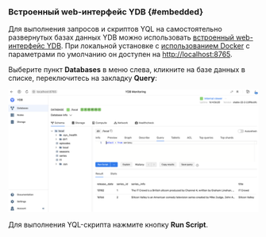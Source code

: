 ### Встроенный web-интерфейс YDB {#embedded}

Для выполнения запросов и скриптов YQL на самостоятельно развернутых базах данных YDB можно использовать [встроенный web-интерфейс YDB](../../../maintenance/embedded_monitoring/overview.md). При локальной установке с [использованием Docker](../../self_hosted/ydb_docker.md) с параметрами по умолчанию он доступен на [http://localhost:8765](http://localhost:8765).

Выберите пункт **Databases** в меню слева, кликните на базе данных в списке, переключитесь на закладку **Query**:

![embedded_query](../../_assets/embedded_query.png)

Для выполнения YQL-скрипта нажмите кнопку **Run Script**.
